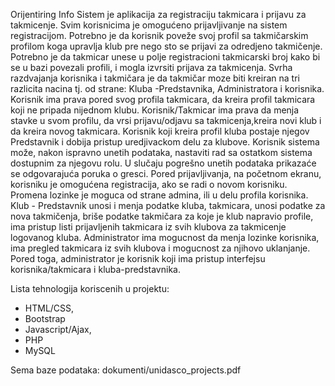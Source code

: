 Orijentiring Info Sistem je aplikacija za registraciju takmicara i prijavu za takmicenje.
Svim korisnicima je omogućeno prijavljivanje na sistem registracijom. Potrebno je da korisnik poveže svoj profil sa takmičarskim profilom koga upravlja klub pre nego sto se prijavi za odredjeno takmičenje. Potrebno je da takmicar unese u polje registracioni takmicarski broj kako bi se u bazi povezali profili, i mogla izvrsiti prijava za takmicenja.  Svrha razdvajanja korisnika i takmičara je da takmičar moze biti kreiran na tri razlicita nacina tj. od strane: Kluba -Predstavnika, Administratora i korisnika. Korisnik ima prava pored svog profila takmicara, da kreira profil takmicara koji ne pripada nijednom klubu. Korisnik/Takmicar ima prava da menja stavke u svom profilu, da vrsi prijavu/odjavu sa takmicenja,kreira novi klub i da kreira novog takmicara. Korisnik koji kreira profil kluba postaje njegov Predstavnik i dobija pristup uredjivackom delu za klubove.
Korisnik sistema može, nakon ispravno unetih podataka, nastaviti rad sa ostatkom sistema dostupnim za njegovu rolu. U slučaju pogrešno unetih podataka prikazaće se odgovarajuća poruka o gresci. Pored prijavljivanja, na početnom ekranu, korisniku je
omogućena registracija, ako se radi o novom korisniku. Promena lozinke je moguca od strane admina, ili u delu profila korisnika.
Klub - Predstavnik unosi i menja podatke kluba, takmicara, unosi podatke za nova takmičenja, briše podatke takmičara za koje je klub napravio profile, ima pristup listi prijavljenih takmicara iz svih klubova za takmicenje logovanog kluba.
Administrator ima mogucnost da menja lozinke korisnika, ima pregled takmicara iz svih klubova i mogucnost za njihovo uklanjanje. Pored toga, administrator je korisnik koji ima pristup interfejsu korisnika/takmicara i kluba-predstavnika.


Lista tehnologija koriscenih u projektu:
- HTML/CSS,
- Bootstrap
- Javascript/Ajax,
- PHP
- MySQL


Sema baze podataka: dokumenti/unidasco_projects.pdf

